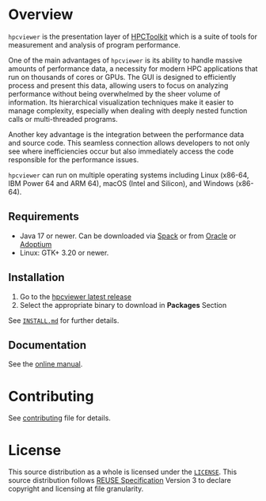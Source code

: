 <!--
SPDX-FileCopyrightText: 2020-2024 Rice University
SPDX-FileCopyrightText: 2024 Contributors to the HPCToolkit Project

SPDX-License-Identifier: CC-BY-4.0
-->

# Overview

`hpcviewer` is the presentation layer of [HPCToolkit](https://gitlab.com/hpctoolkit/hpctoolkit) which is a suite of tools
for measurement and analysis of program performance.

One of the main advantages of `hpcviewer` is its ability to handle massive amounts of performance data, a necessity for modern HPC applications that run on thousands of cores or GPUs. The GUI is designed to efficiently process and present this data, allowing users to focus on analyzing performance without being overwhelmed by the sheer volume of information. Its hierarchical visualization techniques make it easier to manage complexity, especially when dealing with deeply nested function calls or multi-threaded programs.

Another key advantage is the integration between the performance data and source code. This seamless connection allows developers to not only see where inefficiencies occur but also immediately access the code responsible for the performance issues. 

`hpcviewer` can run on multiple operating systems including Linux (x86-64, IBM Power 64 and ARM 64), macOS (Intel and Silicon), and Windows (x86-64). 



## Requirements

* Java 17 or newer.
  Can be downloaded via [Spack](https://github.com/spack/spack) 
  or from [Oracle](https://www.oracle.com/java/technologies/javase-downloads.html)
  or [Adoptium](https://adoptium.net/temurin/releases)
* Linux: GTK+ 3.20 or newer.

## Installation

1. Go to the [hpcviewer latest release]
2. Select the appropriate binary to download in **Packages** Section

See [`INSTALL.md`](INSTALL.md) for further details.

## Documentation

See the [online manual](https://hpctoolkit.gitlab.io/hpcviewer/).


# Contributing

See [contributing](CONTRIBUTING.md) file for details.


# License

This source distribution as a whole is licensed under the [`LICENSE`](./LICENSE). This source distribution follows [REUSE Specification] Version 3 to declare copyright and licensing at file granularity.

[reuse specification]: https://reuse.software/spec/
[hpcviewer latest release]: [https://gitlab.com/hpctoolkit/hpcviewer/-/releases/permalink/latest]
